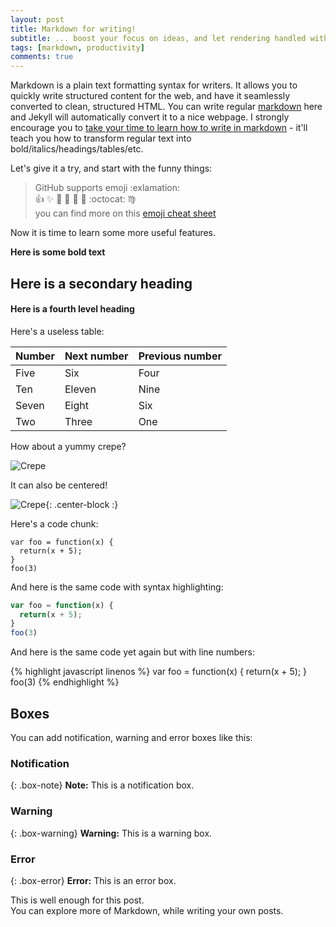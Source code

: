 ```yaml
---
layout: post
title: Markdown for writing!
subtitle: ... boost your focus on ideas, and let rendering handled with a $ git push.
tags: [markdown, productivity]
comments: true
---
```


Markdown is a plain text formatting syntax for writers. It allows you to quickly write structured content for the web, and have it seamlessly converted to clean, structured HTML.
You can write regular [markdown](http://markdowntutorial.com/) here and Jekyll will automatically convert it to a nice webpage.  I strongly encourage you to [take your time to learn how to write in markdown](http://markdowntutorial.com/) - it'll teach you how to transform regular text into bold/italics/headings/tables/etc.

Let's give it a try, and start with the funny things:  
> GitHub supports emoji :exlamation:  
:+1: :sparkles: :camel: :tada: :rocket: :metal: :octocat: :virgo:  
you can find more on this [emoji cheat sheet](https://www.webfx.com/tools/emoji-cheat-sheet/)

Now it is time to learn some more useful features. 

**Here is some bold text**

## Here is a secondary heading  
#### Here is a fourth level heading  

Here's a useless table:

| Number | Next number | Previous number |
| :------ |:--- | :--- |
| Five | Six | Four |
| Ten | Eleven | Nine |
| Seven | Eight | Six |
| Two | Three | One |


How about a yummy crepe?

![Crepe](https://s3-media3.fl.yelpcdn.com/bphoto/cQ1Yoa75m2yUFFbY2xwuqw/348s.jpg)

It can also be centered!

![Crepe](https://s3-media3.fl.yelpcdn.com/bphoto/cQ1Yoa75m2yUFFbY2xwuqw/348s.jpg){: .center-block :}

Here's a code chunk:

~~~
var foo = function(x) {
  return(x + 5);
}
foo(3)
~~~

And here is the same code with syntax highlighting:

```javascript
var foo = function(x) {
  return(x + 5);
}
foo(3)
```

And here is the same code yet again but with line numbers:

{% highlight javascript linenos %}
var foo = function(x) {
  return(x + 5);
}
foo(3)
{% endhighlight %}

## Boxes
You can add notification, warning and error boxes like this:

### Notification

{: .box-note}
**Note:** This is a notification box.

### Warning

{: .box-warning}
**Warning:** This is a warning box.

### Error

{: .box-error}
**Error:** This is an error box.

This is well enough for this post.  
You can explore more of Markdown, while writing your own posts. 